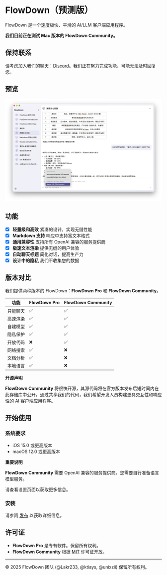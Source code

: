# FlowDown（预测版）

FlowDown 是一个速度极快、平滑的 AI/LLM 客户端应用程序。

**我们目前正在测试 Mac 版本的 FlowDown Community。**

## 保持联系

请考虑加入我们的聊天：[Discord](https://discord.gg/Y2YEzNEH)。我们正在努力完成功能，可能无法及时回复您。

## 预览

![Preview](../../../Resources/SCR-20250115-lvgw.jpeg)

## 功能

- [x] **轻量级和高效** 紧凑的设计，实现无缝性能
- [x] **Markdown 支持** 响应中支持富文本格式
- [x] **通用兼容性** 支持所有 OpenAI 兼容的服务提供商
- [x] **极速文本渲染** 提供无缝的用户体验
- [x] **自动聊天标题** 简化对话，提高生产力
- [x] **设计中的隐私** 我们不收集您的数据

## 版本对比

我们提供两种版本的 FlowDown：**FlowDown Pro** 和 **FlowDown Community**。

| **功能** | **FlowDown Pro** | **FlowDown Community** |
| -------- | ---------------- | ---------------------- |
| 只能聊天 | ✅               | ✅                     |
| 高速渲染 | ✅               | ✅                     |
| 自建模型 | ✅               | ✅                     |
| 隐私保护 | ✅               | ✅                     |
| 开放代码 | ❌               | ✅                     |
| 网络搜索 | ✅               | ❌                     |
| 文档分析 | ✅               | ❌                     |
| 本地语言 | ✅               | ❌                     |

**开源声明**

**FlowDown Community** 将很快开源，其源代码将在官方版本发布后短时间内在此存储库中公开。通过共享我们的代码，我们希望开发人员构建更具交互性和响应性的 AI 客户端应用程序。

## 开始使用

### 系统要求

- iOS 15.0 或更高版本
- macOS 12.0 或更高版本

**重要说明**

**FlowDown Community** 需要 OpenAI 兼容的服务提供商。您需要自行准备语言模型服务。

请查看设置页面以获取更多信息。

### 安装

请参阅 [发布](https://github.com/Lakr233/FlowDown-Beta/releases) 以获取详细信息。

## 许可证

- **FlowDown Pro** 是专有软件。保留所有权利。
- **FlowDown Community** 根据 [MIT](../../../LICENSE) 许可证开放。

---

© 2025 FlowDown 团队 (@Lakr233, @ktiays, @unixzii) 保留所有权利。
